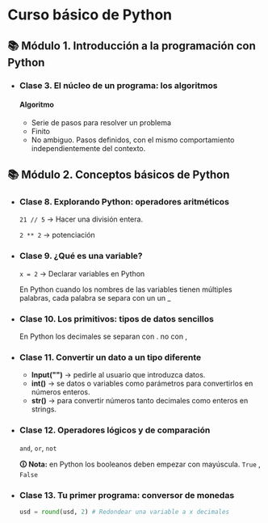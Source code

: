 # Curso básico de Python

## 📚 Módulo 1. Introducción a la programación con Python

- ### Clase 3. El núcleo de un programa: los algoritmos

  #### Algoritmo

  - Serie de pasos para resolver un problema
  - Finito
  - No ambiguo. Pasos definidos, con el mismo comportamiento independientemente del contexto.

## 📚 Módulo  2. Conceptos básicos de Python

- ### Clase 8. Explorando Python: operadores aritméticos

  `21 // 5` → Hacer una división entera.

  `2 ** 2` → potenciación

- ### Clase 9. ¿Qué es una variable?

  `x = 2` → Declarar variables en Python

  En Python cuando los nombres de las variables tienen múltiples palabras, cada palabra se separa con un un _

- ### Clase 10. Los primitivos: tipos de datos sencillos

  En Python los decimales se separan con . no con ,

- ### Clase 11. Convertir un dato a un tipo diferente

  - **Input("")** →  pedirle al usuario que introduzca datos.
  - **int()** → se datos o variables como parámetros para convertirlos en números  enteros.
  - **str()** → para convertir números tanto decimales como enteros en strings.

- ### Clase 12. Operadores lógicos y de comparación

  `and`, `or`, `not`

  **🛈 Nota:** en Python los booleanos deben empezar con mayúscula. `True` , `False`

- ### Clase 13. Tu primer programa: conversor de monedas

  ````python
  usd = round(usd, 2) # Redondear una variable a x decimales
  ````

  

